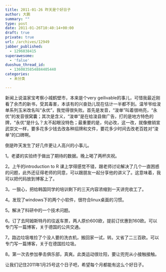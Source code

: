 ```yaml
---
title: 2011-01-26 昨天是个好日子
author: 大鹏
summary: ""
type: post
date: 2011-01-26T10:40:14+00:00
draft: true
private: true
url: /archives/12949
jabber_published:
  - 1296038415
superawesome:
  - 'false'
duoshuo_thread_id:
  - 1360835854884405440
categories:
  - 未分类

---
```

新闻上说温家宝考察小城鹤壁市，本来是个very geilivable的事儿，可惜我最近刚看了余杰的新书，受其毒害，本该有的兴奋劲儿现在估计一半都不到。温爷爷给浚单系列玉米改名叫“永优”，我觉得很失败。首先是发音，“浚单”叫着很响亮，“永优”的发音很窝囊；其次是含义，“浚单”是在给浚县做广告，打的是地方特色的牌，“永优”是什么？太不起眼没特色；最重要的是，何必改，这一改，就像撤销宣武崇文一样，要多花多少钱去改各种招牌和文件，要花多少时间去改老百姓对“浚单”的口碑啊。

倒是昨天发生了好几件更让人高兴的小事儿。

1。老婆的实验终于做出了期待的数据。晚上喝了两杯庆祝。

2。上午的introduction to R 课上学得感觉不错，跟老师讨论解决了几个一直困惑的问题，此外还征得老师的同意，可以跟朋友一起分享他的讲义了。这意味着，我可以把代码放到博客上了。

3。一狠心，把给韩国同学的培训剩下的三天内容浓缩到一天讲完收工了。

4。发现了windows下的两个小软件，很符合linux桌面的习惯。

5。解决了科研中的一个技术问题。

6。订了去阿姆斯特丹的往返车票，两人原价600欧，提前订优惠到160欧。可以专门写一篇博客，关于德国的公共交通。

7。路边垃圾堆捡了个没人要的洗衣机，搬回家一试，转。又省了二三百欧。可以专门写一篇博客，关于在德国捡垃圾。

8。第一次去参加拳击俱乐部，真爽。此类运动很壮阳，要让兜兜从小接触接触。

让我们记住2011年1月25号这个日子吧，希望每个月都能有这么个好日子。
